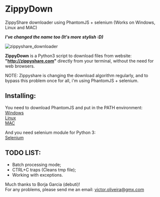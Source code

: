 # ZippyDown
ZippyShare downloader using PhantomJS + selenium (Works on Windows, Linux and MAC)  
  
***I've changed the name too (It's more stylish :D)***

![zippyshare_downloader](https://raw.githubusercontent.com/victor-oliveira1/ZippyDown/master/ZippyDown.png)

**ZippyDown** is a Python3 script to download files from website: **"http://zippyshare.com"** directly from your terminal, without the need for web browsers.

NOTE: Zippyshare is changing the download algorithm regularly, and to bypass this problem once for all, i'm using PhantomJS + selenium.  
  
## Installing:  
You need to download PhantomJS and put in the PATH environment:  
[Windows](https://www.joecolantonio.com/2014/10/14/how-to-install-phantomjs/)  
[Linux](https://gist.github.com/julionc/7476620)  
[MAC](http://macappstore.org/phantomjs/)  
  
And you need selenium module for Python 3:  
[Selenium](https://pypi.org/project/selenium/)  

## TODO LIST:  
* Batch processing mode;
* CTRL+C traps (Cleans tmp file);
* Working with exceptions.  
  
Much thanks to Borja Garcia (debuti)!  
For any problems, please send me an email: victor.oliveira@gmx.com
